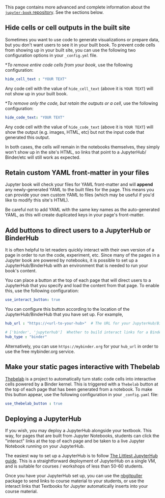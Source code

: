 This page contains more advanced and complete information about the
[`jupyter-book` repository](https://github.com/jupyter/jupyter-book). See the sections below.

## Hide cells or cell outputs in the built site

Sometimes you want to use code to generate visualizations or prepare data,
but you don't want users to see it in your built book. To prevent code cells
from showing up in your built site, you can use the following two configuration
options in your `_config.yml` file.

**To remove entire code cells from your book*, use the following configuration:

```yaml
hide_cell_text : "YOUR TEXT"
```

Any code cell with the value of `hide_cell_text` (above it is `YOUR TEXT`)
will not show up in your built book.

**To remove only the code, but retain the outputs or a cell*, use the following
configuration:

```yaml
hide_code_text: "YOUR TEXT"
```

Any code cell with the value of `hide_code_text` (above it is `YOUR TEXT`)
will show the output (e.g. images, HTML, etc) but not the input code that
generated this output.

In both cases, the cells *will* remain in the notebooks themselves, they
simply won't show up in the site's HTML, so links that point to a JupyterHub/
Binder/etc will still work as expected.

## Retain custom YAML front-matter in your files

Jupyter book will check your files for YAML front-matter and will **append**
any newly-generated YAML to the built files for the page. This means you
can provide your own custom YAML to files (which may be useful if you'd like
to modify this site's HTML).

Be careful not to add YAML with the same key names as the auto-generated YAML, as
this will create duplicated keys in your page's front-matter.


## Add buttons to direct users to a JupyterHub or BinderHub

It is often helpful to let readers quickly interact with their own version of a
page in order to run the code, experiment, etc. Since many of the pages in a Jupyter
book are powered by notebooks, it is possible to set up a JupyterHub/BinderHub
with an environment that is needed to run your book's content.

You can place a button at the top of each page that will direct users to a JupyterHub
that you specify and load the content from that page. To enable this, use the following
configuration:

```yaml
use_interact_button: true
```

You can configure this button according to the location of the JupyterHub/BinderHub
that you have set up. For example,

```yaml
hub_url : "https://<url-to-your-hub>"  # The URL for your JupyterHub/BinderHub.

# ['binder', 'jupyterhub']  Whether to build interact links for a BinderHub or a JupyterHub
hub_type : "binder"
```

Alternatively, you can use `https://mybinder.org` for your `hub_url` in order to
use the free mybinder.org service.

## Make your static pages interactive with Thebelab

[Thebelab](https://github.com/minrk/thebelab) is a project to automatically turn
static code cells into interactive cells powered by a Binder kernel. This is triggered
with a `Thebelab` button at the top of each page that has been generated from a notebook.
To make this button appear, use the following configuration in your `_config.yaml` file:

```yaml
use_thebelab_button : true
```


## Deploying a JupyterHub

If you wish, you may deploy a JupyterHub alongside your textbook. This way, for pages that are built from
Jupyter Notebooks, students can click the "interact" links
at the top of each page and be taken to a live Jupyter Notebook running on your JupyterHub.

The easiest way to set up a JupyterHub is to follow [The Littlest JupyterHub guide](https://the-littlest-jupyterhub.readthedocs.io/en/latest/index.html).
This is a straightforward deployment of JupyterHub on a single VM, and is suitable for
courses / workshops of less than 50-60 students.

Once you have your JupyterHub set up, you can use the [nbgitpuller](https://github.com/data-8/nbgitpuller)
package to send links to course material to your students, or use the interact links that Textbooks for Jupyter
automatically inserts into your course material.
